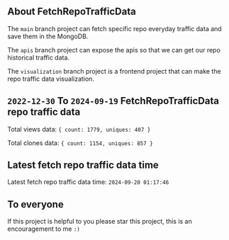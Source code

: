 ## About FetchRepoTrafficData

The `main` branch project can fetch specific repo everyday traffic data and save them in the MongoDB.

The `apis` branch project can expose the apis so that we can get our repo historical traffic data.

The `visualization` branch project is a frontend project that can make the repo traffic data visualization.

## `2022-12-30` To `2024-09-19` FetchRepoTrafficData repo traffic data

Total views data: `{ count: 1779, uniques: 407 }`

Total clones data: `{ count: 1154, uniques: 857 }`

## Latest fetch repo traffic data time

Latest fetch repo traffic data time: `2024-09-20 01:17:46`

## To everyone

If this project is helpful to you please star this project, this is an encouragement to me `:)`



